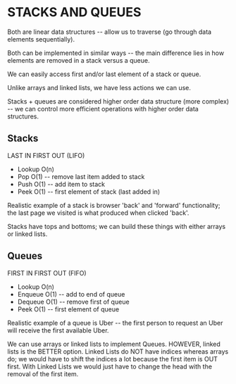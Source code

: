 # STACKS AND QUEUES

Both are linear data structures -- allow us to traverse (go through data elements sequentially).

Both can be implemented in similar ways -- the main difference lies in how elements are removed in a stack versus a queue.

We can easily access first and/or last element of a stack or queue.

Unlike arrays and linked lists, we have less actions we can use. 

Stacks + queues are considered higher order data structure (more complex) -- we can control more efficient operations with higher order data structures. 

## Stacks

LAST IN FIRST OUT (LIFO)

* Lookup O(n)
* Pop O(1) -- remove last item added to stack
* Push O(1) -- add item to stack
* Peek O(1) -- first element of stack (last added in)

Realistic example of a stack is browser 'back' and 'forward' functionality; the last page we visited is what produced when clicked 'back'.

Stacks have tops and bottoms; we can build these things with either arrays or linked lists.


## Queues

FIRST IN FIRST OUT (FIFO)

* Lookup O(n)
* Enqueue O(1) -- add to end of queue
* Dequeue O(1) -- remove first of queue
* Peek O(1) -- first element of queue

Realistic example of a queue is Uber -- the first person to request an Uber will receive the first available Uber. 

We can use arrays or linked lists to implement Queues. HOWEVER, linked lists is the BETTER option. Linked Lists do NOT have indices whereas arrays do; we would have to shift the indices a lot because the first item is OUT first.  With Linked Lists we would just have to change the head with the removal of the first item. 